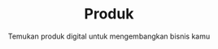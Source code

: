 ---
title: "Produk"
subtitle: "Temukan produk digital untuk mengembangkan bisnis kamu"
# meta description
description: "Temukan berbagai macam produk digital untuk bisnis kamu seperti Jasa Pembuatan Web, Jasa Upload Aplikasi ke Playstore, Jasa Pembuatan Google Developer, CC Google Developer, CC Google Cloud, Template Wordpress, Template Blogger dan produk digital lainnya hanya di Dokun Digital."
draft: false
---